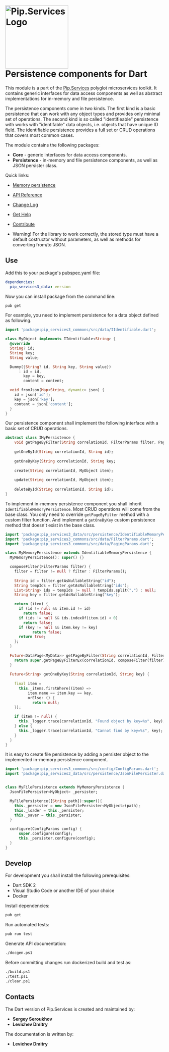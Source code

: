 # <img src="https://uploads-ssl.webflow.com/5ea5d3315186cf5ec60c3ee4/5edf1c94ce4c859f2b188094_logo.svg" alt="Pip.Services Logo" width="200"> <br/> Persistence components for Dart

This module is a part of the [Pip.Services](http://pipservices.org) polyglot microservices toolkit. It contains generic interfaces for data access components as well as abstract implementations for in-memory and file persistence.

The persistence components come in two kinds. The first kind is a basic persistence that can work with any object types and provides only minimal set of operations. 
The second kind is so called "identifieable" persistence with works with "identifable" data objects, i.e. objects that have unique ID field. The identifiable persistence provides a full set or CRUD operations that covers most common cases.

The module contains the following packages:
- **Core** - generic interfaces for data access components. 
- **Persistence** - in-memory and file persistence components, as well as JSON persister class.

<a name="links"></a> Quick links:

* [Memory persistence](https://www.pipservices.org/recipies/memory-persistence)
* [API Reference](https://pub.dev/documentation/pip_services3_data/latest/pip_services3_data/pip_services3_data-library.html)
* [Change Log](CHANGELOG.md)
* [Get Help](https://www.pipservices.org/community/help)
* [Contribute](https://www.pipservices.org/community/contribute)


* Warning! For the library to work correctly, the stored type must have a default costructor without parameters, as well as methods for converting from/to JSON.

## Use

Add this to your package's pubspec.yaml file:
```yaml
dependencies:
  pip_services3_data: version
```

Now you can install package from the command line:
```bash
pub get
```

For example, you need to implement persistence for a data object defined as following.

```dart
import 'package:pip_services3_commons/src/data/IIdentifiable.dart';

class MyObject implements IIdentifiable<String> {
  @override
  String? id;
  String key;
  String value;

  Dummy({String? id, String key, String value})
      : id = id,
        key = key,
        content = content;

  void fromJson(Map<String, dynamic> json) {
    id = json['id'];
    key = json['key'];
    content = json['content'];
  }
}

```

Our persistence component shall implement the following interface with a basic set of CRUD operations.

```dart
abstract class IMyPersistence {
    void getPageByFilter(String correlationId, FilterParams filter, PagingParams paging);
    
    getOneById(String correlationId, String id);
    
    getOneByKey(String correlationId, String key;
    
    create(String correlationId, MyObject item);
    
    update(String correlationId, MyObject item);
    
    deleteById(String correlationId, String id);
}
```

To implement in-memory persistence component you shall inherit `IdentifiableMemoryPersistence`. 
Most CRUD operations will come from the base class. You only need to override `getPageByFilter` method with a custom filter function.
And implement a `getOneByKey` custom persistence method that doesn't exist in the base class.

```dart
import 'package:pip_services3_data/src/persistence/IdentifiableMemoryPersistence.dart';
import 'package:pip_services3_commons/src/data/FilterParams.dart';
import 'package:pip_services3_commons/src/data/PagingParams.dart';

class MyMemoryPersistence extends IdentifiableMemoryPersistence {
  MyMemoryPersistence(): super() {}

  composeFilter(FilterParams filter) {
    filter = filter != null ? filter : FilterParams();
    
    String id = filter.getAsNullableString("id");
    String tempIds = filter.getAsNullableString("ids");
    List<String> ids = tempIds != null ? tempIds.split(",") : null;
    String key = filter.getAsNullableString("key");

    return (item) {
      if (id != null && item.id != id)
        return false;
      if (ids != null && ids.indexOf(item.id) < 0)
        return false;
      if (key != null && item.key != key)
            return false;
      return true;
    };
  }
  
  Future<DataPage<MyData>> getPageByFilter(String correlationId, FilterParams filter, PagingParams paging){
    return super.getPageByFilterEx(correlationId, composeFilter(filter), paging, null);
  }  
  
  Future<String> getOneByKey(String correlationId, String key) {
    
    final item =
      this._items.firstWhere((item) =>
          item.name == item.key == key,
          orElse: () {
            return null;
    });
    
    if (item != null) {
      this._logger.trace(correlationId, "Found object by key=%s", key);
    } else {
      this._logger.trace(correlationId, "Cannot find by key=%s", key);
    }
  }
}
```

It is easy to create file persistence by adding a persister object to the implemented in-memory persistence component.

```dart
import 'package:pip_services3_commons/src/config/ConfigParams.dart';
import 'package:pip_services3_data/src/persistence/JsonFilePersister.dart';


class MyFilePersistence extends MyMemoryPersistence {
  JsonFilePersister<MyObject> _persister;

  MyFilePersistence([String path]):super(){
    this._persister = new JsonFilePersister<MyObject>(path);
    this._loader = this._persister;
    this._saver = this._persister;
  }

  configure(ConfigParams config) {
      super.configure(config);
      this._persister.configure(config);
  }
}
```

## Develop

For development you shall install the following prerequisites:
* Dart SDK 2
* Visual Studio Code or another IDE of your choice
* Docker

Install dependencies:
```bash
pub get
```

Run automated tests:
```bash
pub run test
```

Generate API documentation:
```bash
./docgen.ps1
```

Before committing changes run dockerized build and test as:
```bash
./build.ps1
./test.ps1
./clear.ps1
```

## Contacts

The Dart version of Pip.Services is created and maintained by:
- **Sergey Seroukhov**
- **Levichev Dmitry**

The documentation is written by:
- **Levichev Dmitry**